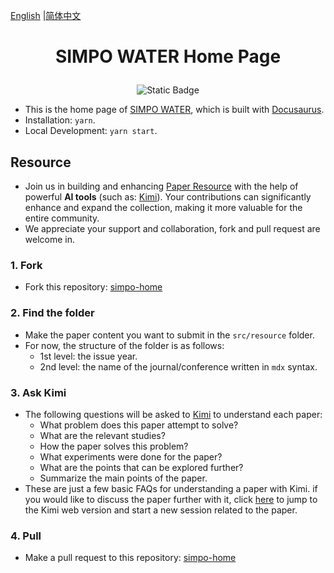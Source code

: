 [English](https://github.com/Jakkwj/simpo-home) |[简体中文](https://github.com/Jakkwj/simpo-home/blob/master/README-zh.md)

# <p align="center">SIMPO WATER Home Page</p>

<div align="center">

![Static Badge](https://img.shields.io/badge/SimpoClient-v0.7.0-blue)

</div>

- This is the home page of [SIMPO WATER](https://www.simpowater.org/), which is built with [Docusaurus](https://docusaurus.io/).
- Installation: `yarn`.
- Local Development: `yarn start`.

## Resource

- Join us in building and enhancing [Paper Resource](https://www.simpowater.org/resource) with the help of powerful **AI tools** (such as: [Kimi](https://kimi.moonshot.cn)). Your contributions can significantly enhance and expand the collection, making it more valuable for the entire community.
- We appreciate your support and collaboration, fork and pull request are welcome in.

### 1. Fork

- Fork this repository: [simpo-home](https://github.com/Jakkwj/simpo-home)

### 2. Find the folder

- Make the paper content you want to submit in the `src/resource` folder.
- For now, the structure of the folder is as follows:
  - 1st level: the issue year.
  - 2nd level: the name of the journal/conference written in `mdx` syntax.

### 3. Ask Kimi

- The following questions will be asked to [Kimi](https://kimi.moonshot.cn/) to understand each paper:
  - What problem does this paper attempt to solve?
  - What are the relevant studies?
  - How the paper solves this problem?
  - What experiments were done for the paper?
  - What are the points that can be explored further?
  - Summarize the main points of the paper.
- These are just a few basic FAQs for understanding a paper with Kimi. if you would like to discuss the paper further with it, click [here](https://kimi.moonshot.cn/) to jump to the Kimi web version and start a new session related to the paper.

### 4. Pull

- Make a pull request to this repository: [simpo-home](https://github.com/Jakkwj/simpo-home)
